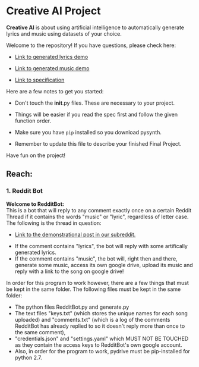 # Creative AI Project

**Creative AI** is about using artificial intelligence to automatically generate lyrics and music using datasets of your choice.

Welcome to the repository! If you have questions, please check here:

- <a href="https://youtu.be/Z46LvHwgygs?list=PL2BYDiR6uDOJzYCJ7QuuQz-hWvQeYN5Nx" target="_blank">Link to generated lyrics demo</a>

- <a href="https://youtu.be/RrHrRqZ3pUM?list=PL2BYDiR6uDOJzYCJ7QuuQz-hWvQeYN5Nx" target="_blank">Link to generated music demo</a>

- <a href="https://github.com/eecs183/creative-ai/wiki" target="_blank">Link to specification</a>

Here are a few notes to get you started:

* Don't touch the __init__.py files. These are necessary to your project.

* Things will be easier if you read the spec first and follow the given function order.

* Make sure you have ```pip``` installed so you download pysynth.

* Remember to update this file to describe your finished Final Project.

Have fun on the project!
  
## Reach: 
### 1. Reddit Bot  
**Welcome to RedditBot:**  
This is a bot that will reply to any comment exactly once on a certain Reddit Thread if it contains the words
"music" or "lyric", regardless of letter case. The following is the thread in question:  
- <a href="https://www.reddit.com/r/MusicAndLyricBotPosts/comments/7i1yuw/demonstrational_post/" target="_blank">Link to the demonstrational post in our subreddit.</a>    
* If the comment contains "lyrics", the bot will reply with some artifically generated lyrics.  
* If the comment contains "music", the bot will, right then and there, generate some music, access its own
google drive, upload its music and reply with a link to the song on google drive!  
  
In order for this program to work however, there are a few things that must be kept in the same folder.
The following files must be kept in the same folder:
- The python files RedditBot.py and generate.py
- The text files "keys.txt" (which stores the unique names for each song uploaded) and "comments.txt" 
(which is a log of the comments RedditBot has already replied to so it doesn't reply more than once to
the same comment), 
- "credentials.json" and "settings.yaml" which MUST NOT
BE TOUCHED as they contain the access keys to RedditBot's own google account.
- Also, in order for the program to work, pydrive must be pip-installed for python 2.7.
